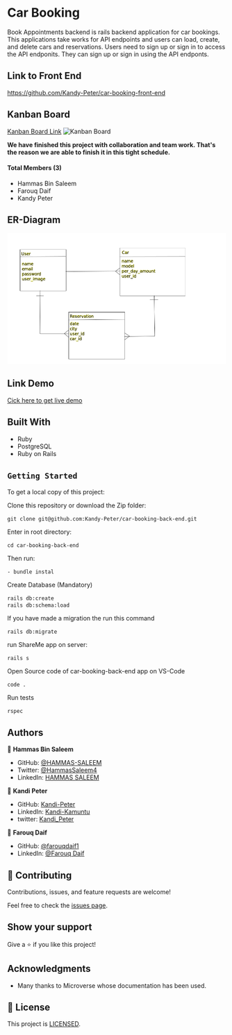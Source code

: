# Car Booking

Book Appointments backend is rails backend application for car bookings. This applications take works for API endpoints and users can load, create, and delete cars and reservations. Users need to sign up or sign in to access the API endponits. They can sign up or sign in using the API endponts.

## Link to Front End
https://github.com/Kandy-Peter/car-booking-front-end

## Kanban Board
[Kanban Board Link](https://github.com/Kandy-Peter/car-booking-back-end/projects/1)
![Kanban Board](https://user-images.githubusercontent.com/93039359/174112295-f5748b6e-0454-49c2-8118-18288731158e.png)

**We have finished this project with collaboration and team work. That's the reason we are able to finish it in this tight schedule.**

#### Total Members (3)
- Hammas Bin Saleem
- Farouq Daif
- Kandy Peter

## ER-Diagram

![ER Diagram](./readme_images/final-capstone-erd.png)

## Link Demo

[Cick here to get live demo]()

## Built With

- Ruby
- PostgreSQL
- Ruby on Rails

## `Getting Started`

To get a local copy of this project:

Clone this repository or download the Zip folder:
```
git clone git@github.com:Kandy-Peter/car-booking-back-end.git
```

Enter in root directory:
```
cd car-booking-back-end
```
Then run:
```
- bundle instal
```
Create Database (Mandatory)

```
rails db:create
rails db:schema:load
```

If you have made a migration the run this command

```
rails db:migrate
```

run ShareMe app on server:
```
rails s
```

Open Source code of car-booking-back-end app on VS-Code

```
code .
```
Run tests

```
rspec
```

## Authors

👤 **Hammas Bin Saleem**

- GitHub: [@HAMMAS-SALEEM](https://github.com/HAMMAS-SALEEM)
- Twitter: [@HammasSaleem4](https://twitter.com/HammasSaleem4)
- LinkedIn: [HAMMAS SALEEM](https://www.linkedin.com/in/hammas-saleem)

👤 **Kandi Peter**

- GitHub: [Kandi-Peter](https://github.com/Kandy-Peter)
- LinkedIn: [Kandi-Kamuntu](https://www.linkedin.com/in/kandi-peter-a49590212/)
- twitter: [Kandi_Peter](https://twitter.com/peter_kandy)

👤 **Farouq Daif**
- GitHub: [@farouqdaif1](https://github.com/farouqdaif1)
- LinkedIn: [@Farouq Daif ](https://www.linkedin.com/in/farouqdaif/)

## 🤝 Contributing

Contributions, issues, and feature requests are welcome!

Feel free to check the [issues page](https://github.com/Kandy-Peter/car-booking-back-end/issues).

## Show your support

Give a ⭐️ if you like this project!

## Acknowledgments

- Many thanks to Microverse whose documentation has been used.

## 📝 License

This project is [LICENSED](./LICENSE.md).
